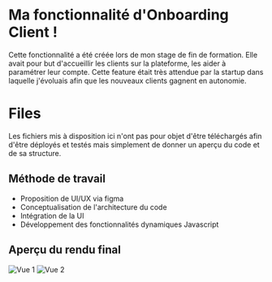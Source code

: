 # Ma fonctionnalité d'Onboarding Client !

Cette fonctionnalité a été créée lors de mon stage de fin de formation. Elle avait pour but d'accueillir les clients sur la plateforme, les aider à paramétrer leur compte. Cette feature était très attendue par la startup dans laquelle j'évoluais afin que les nouveaux clients gagnent en autonomie.


# Files

Les fichiers mis à disposition ici n'ont pas pour objet d'être téléchargés afin d'être déployés et testés mais simplement de donner un aperçu du code et de sa structure.

## Méthode de travail
- Proposition de UI/UX via figma
- Conceptualisation de l'architecture du code
- Intégration de la UI
- Développement des fonctionnalités dynamiques Javascript

## Aperçu du rendu final
![Vue 1](https://photos.google.com/photo/AF1QipPYUfSbEHVDR4tAZvbo6qoibzCHkSTWCIYJZZs)
![Vue 2](https://photos.google.com/photo/AF1QipNz3OOqzeRmFX_EVCd58wgoCJ0yfKx_ELX9Kl8)
